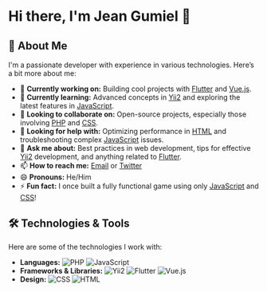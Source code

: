 # Hi there, I'm Jean Gumiel 👋

<!--
**JeanGumiel-DT/JeanGumiel-DT** is a ✨ _special_ ✨ repository because its `README.md` (this file) appears on your GitHub profile.

Here are some ideas to get you started:

- 🔭 I’m currently working on ...
- 🌱 I’m currently learning ...
- 👯 I’m looking to collaborate on ...
- 🤔 I’m looking for help with ...
- 💬 Ask me about ...
- 📫 How to reach me: ...
- 😄 Pronouns: ...
- ⚡ Fun fact: ...
-->
## 🚀 About Me

I'm a passionate developer with experience in various technologies. Here’s a bit more about me:

- 🔭 **Currently working on:** Building cool projects with [Flutter](https://flutter.dev/) and [Vue.js](https://vuejs.org/).  
- 🌱 **Currently learning:** Advanced concepts in [Yii2](https://www.yiiframework.com/) and exploring the latest features in [JavaScript](https://developer.mozilla.org/en-US/docs/Web/JavaScript).  
- 👯 **Looking to collaborate on:** Open-source projects, especially those involving [PHP](https://www.php.net/) and [CSS](https://developer.mozilla.org/en-US/docs/Web/CSS).  
- 🤔 **Looking for help with:** Optimizing performance in [HTML](https://developer.mozilla.org/en-US/docs/Web/HTML) and troubleshooting complex [JavaScript](https://developer.mozilla.org/en-US/docs/Web/JavaScript) issues.  
- 💬 **Ask me about:** Best practices in web development, tips for effective [Yii2](https://www.yiiframework.com/) development, and anything related to [Flutter](https://flutter.dev/).  
- 📫 **How to reach me:** [Email](mailto:jeangumiel@example.com) or [Twitter](https://twitter.com/jeangumiel)  
- 😄 **Pronouns:** He/Him  
- ⚡ **Fun fact:** I once built a fully functional game using only [JavaScript](https://developer.mozilla.org/en-US/docs/Web/JavaScript) and [CSS](https://developer.mozilla.org/en-US/docs/Web/CSS)!

## 🛠️ Technologies & Tools

Here are some of the technologies I work with:

- **Languages:** ![PHP](https://img.shields.io/badge/PHP-777BB4?style=flat&logo=php&logoColor=white) ![JavaScript](https://img.shields.io/badge/JavaScript-F7DF1E?style=flat&logo=javascript&logoColor=black)
- **Frameworks & Libraries:** ![Yii2](https://img.shields.io/badge/Yii2-2C3E50?style=flat&logo=yii&logoColor=white) ![Flutter](https://img.shields.io/badge/Flutter-02569B?style=flat&logo=flutter&logoColor=white) ![Vue.js](https://img.shields.io/badge/Vue.js-4FC08D?style=flat&logo=vue.js&logoColor=white)
- **Design:** ![CSS](https://img.shields.io/badge/CSS-1572B6?style=flat&logo=css3&logoColor=white) ![HTML](https://img.shields.io/badge/HTML-E34F26?style=flat&logo=html5&logoColor=white)


